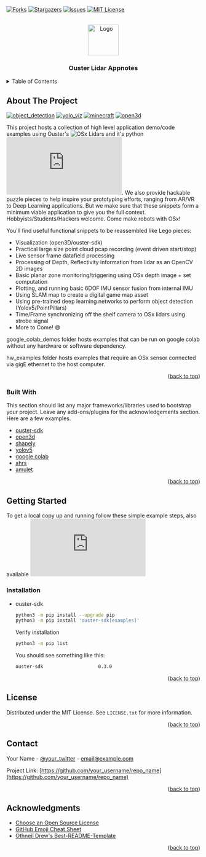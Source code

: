 <div id="top"></div>

[![Forks][forks-shield]][forks-url]
[![Stargazers][stars-shield]][stars-url]
[![Issues][issues-shield]][issues-url]
[![MIT License][license-shield]][license-url]



<!-- PROJECT LOGO -->
<br />
<div align="center">
  <a href="https://github.com/othneildrew/Best-README-Template">
    <img src="images/logo.png" alt="Logo" width="80" height="80">
  </a>

  <h3 align="center">Ouster Lidar Appnotes</h3>

</div>



<!-- TABLE OF CONTENTS -->
<details>
  <summary>Table of Contents</summary>
  <ol>
    <li>
      <a href="#about-the-project">About The Project</a>
      <ul>
        <li><a href="#built-with">Built With</a></li>
      </ul>
    </li>
    <li>
      <a href="#getting-started">Getting Started</a>
      <ul>
        <li><a href="#installation">Installation</a></li>
      </ul>
    </li>
    <li><a href="#license">License</a></li>
    <li><a href="#contact">Contact</a></li>
    <li><a href="#acknowledgments">Acknowledgments</a></li>
  </ol>
</details>



<!-- ABOUT THE PROJECT -->
## About The Project
[![object_detection][object_detection]](https://example.com)
[![yolo_viz][yolo_viz]](https://example.com)
[![minecraft][minecraft]](https://example.com)
[![open3d][open3d]](https://example.com)


This project hosts a collection of high level application demo/code examples using Ouster's ![OSx Lidars](https://ouster.com/products/) and it's python ![ouster-sdk](https://static.ouster.dev/sdk-docs/quickstart.html).
We also provide hackable puzzle pieces to help inspire your prototyping efforts, ranging from AR/VR to Deep Learning applications. But we make sure that these snippets form a minimum viable application to give you the full context. Hobbyists/Students/Hackers welcome. Come make robots with OSx!

You'll find useful functional snippets to be reassembled like Lego pieces:
* Visualization (open3D/ouster-sdk)
* Practical large size point cloud pcap recording (event driven start/stop)
* Live sensor frame datafield processing
* Processing of Depth, Reflectivity information from lidar as an OpenCV 2D images
* Basic planar zone monitoring/triggering using OSx depth image + set computation 
* Plotting, and running basic 6DOF IMU sensor fusion from internal IMU
* Using SLAM map to create a digital game map asset
* Using pre-trained deep learning networks to perform object detection (Yolov5/PointPillars)
* Time/Frame synchronizing off the shelf camera to OSx lidars using strobe signal
* More to Come!  :smile:

google_colab_demos folder hosts examples that can be run on google colab without any hardware or software dependency.

hw_examples folder hosts examples that require an OSx sensor connected via gigE ethernet to the host computer.

<p align="right">(<a href="#top">back to top</a>)</p>



### Built With

This section should list any major frameworks/libraries used to bootstrap your project. Leave any add-ons/plugins for the acknowledgements section. Here are a few examples.

* [ouster-sdk](https://static.ouster.dev/sdk-docs/quickstart.html)
* [open3d](https://github.com/isl-org/Open3D)
* [shapely](https://github.com/shapely/shapely)
* [yolov5](https://github.com/ultralytics/yolov5)
* [google colab](https://colab.research.google.com/?utm_source=scs-index)
* [ahrs](https://github.com/Mayitzin/ahrs/)
* [amulet](https://github.com/Amulet-Team/Amulet-Core)

<p align="right">(<a href="#top">back to top</a>)</p>



<!-- GETTING STARTED -->
## Getting Started

To get a local copy up and running follow these simple example steps, also available ![here](https://static.ouster.dev/sdk-docs/installation.html)

### Installation

* ouster-sdk
  ```sh
  python3 -m pip install --upgrade pip
  python3 -m pip install 'ouster-sdk[examples]'
  ```
  Verify installation
  ```sh
  python3 -m pip list
  ```
  You should see something like this:
  ```sh
  ouster-sdk                    0.3.0
  ```
<p align="right">(<a href="#top">back to top</a>)</p>

<!-- LICENSE -->
## License

Distributed under the MIT License. See `LICENSE.txt` for more information.

<p align="right">(<a href="#top">back to top</a>)</p>



<!-- CONTACT -->
## Contact

Your Name - [@your_twitter](https://twitter.com/your_username) - email@example.com

Project Link: [https://github.com/your_username/repo_name](https://github.com/your_username/repo_name)

<p align="right">(<a href="#top">back to top</a>)</p>



<!-- ACKNOWLEDGMENTS -->
## Acknowledgments

* [Choose an Open Source License](https://choosealicense.com)
* [GitHub Emoji Cheat Sheet](https://www.webpagefx.com/tools/emoji-cheat-sheet)
* [Othneil Drew's Best-README-Template](https://github.com/othneildrew/Best-README-Template)
<p align="right">(<a href="#top">back to top</a>)</p>


<!-- cawcawlabs/ouster_lidar_appnotes.svg?style=for-the-badge -->
<!-- https://github.com/cawcawlabs/ouster_lidar_appnotes/graphs/contributors -->

<!-- MARKDOWN LINKS & IMAGES -->
<!-- https://www.markdownguide.org/basic-syntax/#reference-style-links -->
[forks-shield]: https://img.shields.io/github/forks/cawcawlabs/ouster_lidar_appnotes.svg?style=for-the-badge
[forks-url]: https://github.com/cawcawlabs/ouster_lidar_appnotes/network/members

[stars-shield]: https://img.shields.io/github/stars/cawcawlabs/ouster_lidar_appnotes.svg?style=for-the-badge
[stars-url]: https://github.com/cawcawlabs/ouster_lidar_appnotes/stargazers
[issues-shield]: https://img.shields.io/github/issues/cawcawlabs/ouster_lidar_appnotes.svg?style=for-the-badge
[issues-url]: https://github.com/cawcawlabs/ouster_lidar_appnotes/issues
[license-shield]: https://img.shields.io/github/license/cawcawlabs/ouster_lidar_appnotes.svg?style=for-the-badge
[license-url]: https://github.com/cawcawlabs/ouster_lidar_appnotes/blob/master/LICENSE.txt

[object_detection]: https://storage.googleapis.com/data.ouster.io/concept-engineering/colab_images/yolo_result.png
[yolo_viz]: https://storage.googleapis.com/data.ouster.io/concept-engineering/colab_images/yolo_office_cropped.png
[minecraft]: https://storage.googleapis.com/data.ouster.io/concept-engineering/colab_images/minecraft_view1.png
[open3d]:https://storage.googleapis.com/data.ouster.io/concept-engineering/colab_images/newplot.png
